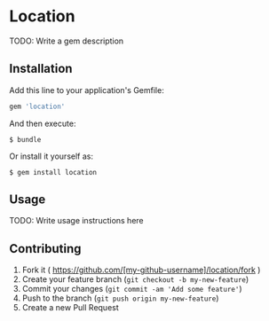 # Location

TODO: Write a gem description

## Installation

Add this line to your application's Gemfile:

```ruby
gem 'location'
```

And then execute:

    $ bundle

Or install it yourself as:

    $ gem install location

## Usage

TODO: Write usage instructions here

## Contributing

1. Fork it ( https://github.com/[my-github-username]/location/fork )
2. Create your feature branch (`git checkout -b my-new-feature`)
3. Commit your changes (`git commit -am 'Add some feature'`)
4. Push to the branch (`git push origin my-new-feature`)
5. Create a new Pull Request
